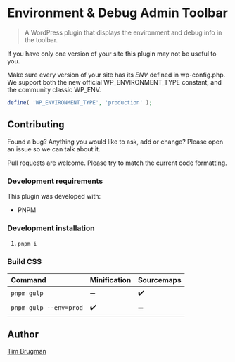 # Environment & Debug Admin Toolbar

> A WordPress plugin that displays the environment and debug info in the toolbar.

If you have only one version of your site this plugin may not be useful to you.

Make sure every version of your site has its *ENV* defined in wp-config.php. We support both the new official WP_ENVIRONMENT_TYPE constant, and the community classic WP_ENV.

```php
define( 'WP_ENVIRONMENT_TYPE', 'production' );
```

## Contributing

Found a bug? Anything you would like to ask, add or change? Please open an issue so we can talk about it.

Pull requests are welcome. Please try to match the current code formatting.

### Development requirements

This plugin was developed with:

- PNPM

### Development installation

1. `pnpm i`

### Build CSS

Command | Minification | Sourcemaps
:--- |:--- |:---
`pnpm gulp` | :heavy_minus_sign: | :heavy_check_mark:
`pnpm gulp --env=prod` | :heavy_check_mark: | :heavy_minus_sign:

## Author

[Tim Brugman](https://github.com/Brugman)
